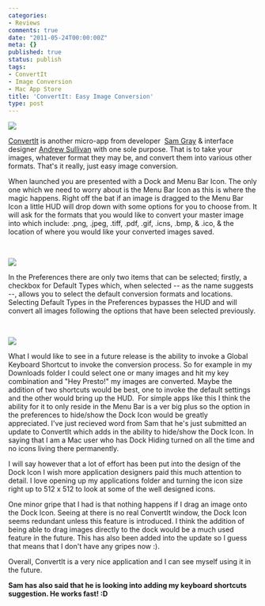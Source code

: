 ```yaml
---
categories:
- Reviews
comments: true
date: "2011-05-24T00:00:00Z"
meta: {}
published: true
status: publish
tags:
- ConvertIt
- Image Conversion
- Mac App Store
title: 'ConvertIt: Easy Image Conversion'
type: post
---
```

![](/static/4f331d1f8754c7ec090e554a/50fe1c99e4b01c920a89f452/50fe1c99e4b01c920a89f4b3/1306198552066/Dock%20Icon.png/1000w)

[ConvertIt](http://convertit.pastieapp.com/) is another micro-app from developer ﻿
[Sam Gray](http://forrst.me/isamgray) & interface designer 
[Andrew Sullivan](http://forrst.me/asullivan) with one sole purpose. That is to take your images, whatever format they may be, and convert them into various other formats. That's it really, just easy image conversion.

When launched you are presented with a Dock and Menu Bar Icon. The only one which we need to worry about is the Menu Bar Icon as this is where the magic happens. Right off the bat if an image is dragged to the Menu Bar Icon a little HUD will drop down with some options for you to choose from. It will ask for the formats that you would like to convert your master image into which include: .png, .jpeg, .tiff, .pdf, .gif, .icns, .bmp, & .ico, & the location of where you would like your converted images saved.

 

![](/static/4f331d1f8754c7ec090e554a/50fe1c99e4b01c920a89f452/50fe1c99e4b01c920a89f4b4/1306198552059/Convert%20Screen.png/1000w)

In the Preferences there are only two items that can be selected; firstly, a checkbox for Default Types which, when selected -- as the name suggests --, allows you to select the default conversion formats and locations. Selecting Default Types in the Preferences bypasses the HUD and will convert all images following the options that have been selected previously.

 

![](/static/4f331d1f8754c7ec090e554a/50fe1c99e4b01c920a89f452/50fe1c99e4b01c920a89f4b5/1306198552413/Preferences.png/1000w)

What I would like to see in a future release is the ability to invoke a Global Keyboard Shortcut to invoke the conversion process. So for example in my Downloads folder I could select one or many images and hit my key combination and "Hey Presto!" my images are converted. Maybe the addition of two shortcuts would be best, one to invoke the default settings and the other would bring up the HUD. ﻿
For simple apps like this I think the ability for it to only reside in the Menu Bar is a ver big plus so the option in the preferences to hide/show the Dock Icon would be greatly appreciated. I've just recieved word from Sam that he's just submitted an update to ConvertIt which adds in the ability to hide/show the Dock Icon. In saying that I am a Mac user who has Dock Hiding turned on all the time and no icons living there permanently.

I will say however that a lot of effort has been put into the design of the Dock Icon I wish more application designers paid this much attention to detail. I love opening up my applications folder and turning the icon size right up to 512 x 512 to look at some of the well designed icons.

One minor gripe that I had is that nothing happens if I drag an image onto the Dock Icon. Seeing at there is no real ConvertIt window, the Dock Icon seems redundant unless this feature is introduced. I think the addition of being able to drag images directly to the dock would be a much used feature in the future. This has also been added into the update so I guess that means that I don't have any gripes now :).

Overall, ConvertIt is a very nice application and I can see myself using it in the future.

**Sam has also said that he is looking into adding my keyboard shortcuts suggestion. He works fast! :D**

 
